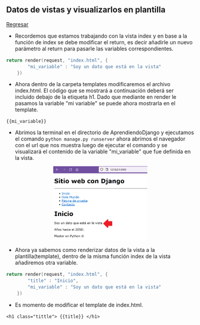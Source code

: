 ## Datos de vistas y visualizarlos en plantilla

[Regresar](/CodingBootcampsESPOL-RDDW/)

* Recordemos que estamos trabajando con la vista index y en base a la función de index se debe modificar el return, es decir añadirle un nuevo parámetro al return para pasarle las variables correspondientes.

```h
return render(request, "index.html", {
        "mi_variable" : "Soy un dato que está en la vista"
    })
```

* Ahora dentro de la carpeta templates modificaremos el archivo index.html. El código que se mostrará a continuación deberá ser incluido debajo de la etiqueta h1. Dado que mediante en render le pasamos la variable "mi variable" se puede ahora mostrarla en el template.

```
{{mi_variable}}
```
* Abrimos la terminal en el directorio de AprendiendoDjango y ejecutamos el comando `python manage.py runserver` ahora abrimos el navegador con el url que nos muestra luego de ejecutar el comando y se visualizará el contenido de la variable "mi_variable" que fue definida en la vista. 
<p align="center">
<img src="../imagenes/variable.png" width="50%" alt="Banner"/>
</p>

* Ahora ya sabemos como renderizar datos de la vista a la plantilla(template), dentro de la misma función index de la vista añadiremos otra variable.

```h
return render(request, "index.html", {
        "title" : "Inicio",
        "mi_variable" : "Soy un dato que está en la vista"
    })
```

* Es momento de modificar el template de index.html.

```
<h1 class="tittle"> {{title}} </h1>
```